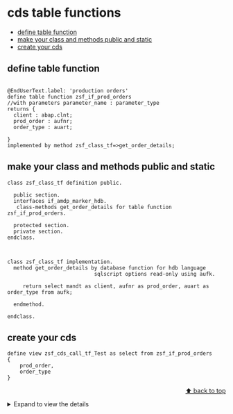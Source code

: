 
<a name="top"></a>

#  cds table functions
 
  - [define table function](#define-table-function)
  - [make your class and methods public and static](#make-your-class-and-methods-public-and-static)
  - [create your cds](#create-your-cds)



## define table function


```CDS

@EndUserText.label: 'production orders'
define table function zsf_if_prod_orders
//with parameters parameter_name : parameter_type
returns {
  client : abap.clnt;
  prod_order : aufnr;
  order_type : auart;
  
}
implemented by method zsf_class_tf=>get_order_details;
```

## make your class and methods public and static


```ABAP
class zsf_class_tf definition public.

  public section.
  interfaces if_amdp_marker_hdb.
   class-methods get_order_details for table function zsf_if_prod_orders.

  protected section.
  private section.
endclass.



class zsf_class_tf implementation.
  method get_order_details by database function for hdb language
                            sqlscript options read-only using aufk.

     return select mandt as client, aufnr as prod_order, auart as order_type from aufk;

  endmethod.

endclass.
```
## create your cds


```CDS
define view zsf_cds_call_tf_Test as select from zsf_if_prod_orders
{
    prod_order,
    order_type
}

```
<p align="right"><a href="#top">⬆️ back to top</a></p>

<details>
  <summary>Expand to view the details</summary>
  <!-- -->

   CDS table function returns a tabular result set. This can be used (like every CDS entity) as a data source in other CDS entities or in Open SQL read statements. The prerequisite for use is that the specified AMDP function implementation exists and is active.

A CDS table function is in the namespace of the data types in ABAP Dictionary and of the global object types in the class library.

